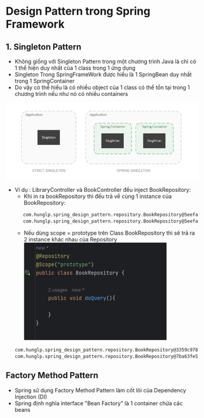 # Design Pattern trong Spring Framework
## 1. Singleton Pattern
- Không giống với Singleton Pattern trong một chương trình Java là chỉ có 1 thể hiện duy nhất của 1 class trong 1 ứng dụng
- Singleton Trong SpringFrameWork được hiểu là 1 SpringBean duy nhất trong 1 SpringContainer 
- Do vậy có thể hiểu là có nhiều object của 1 class có thể tồn tại trong 1 chương trình nếu như nó có nhiều containers

![1.png](img_guide/1.png)

- Ví dụ : LibraryController và BookController đều inject BookRepository:
  + Khi in ra bookRepository thì đều trả về cùng 1 instance của BookRepository:
  ``` bash
     com.hunglp.spring_design_pattern.repository.BookRepository@5eefa415
     com.hunglp.spring_design_pattern.repository.BookRepository@5eefa415
  ```
  + Nếu dùng scope = prototype trên Class BookRepository thì sẽ trả ra 2 instance khác nhau của Repository
  ![2.png](img_guide/2.png)
  ```bash
  com.hunglp.spring_design_pattern.repository.BookRepository@3359c978
  com.hunglp.spring_design_pattern.repository.BookRepository@7ba63fe5
  ```
## Factory Method Pattern

- Spring sử dụng Factory Method Pattern làm cốt lõi của Dependency Injection (DI)
- Spring định nghĩa interface "Bean Factory" là 1 container chứa các beans
